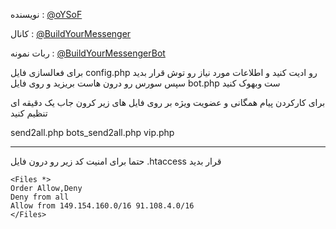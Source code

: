 نویسنده : [@oYSoF](https://t.me/oysof)

کانال : [@BuildYourMessenger](https://t.me/BuildYourMessenger)

ربات نمونه : [@BuildYourMessengerBot](https://t.me/BuildYourMessengerBot)



برای فعالسازی فایل config.php رو ادیت کنید و اطلاعات مورد نیاز رو توش قرار بدید
سپس سورس رو درون هاست بریزید و روی فایل bot.php ست وبهوک کنید


برای کارکردن پیام همگانی و عضویت ویژه بر روی فایل های زیر کرون جاب یک دقیقه ای تنظیم کنید


send2all.php
bots_send2all.php
vip.php

***
حتما برای امنیت کد زیر رو درون فایل  .htaccess قرار بدید


```
<Files *>
Order Allow,Deny
Deny from all
Allow from 149.154.160.0/16 91.108.4.0/16
</Files>
